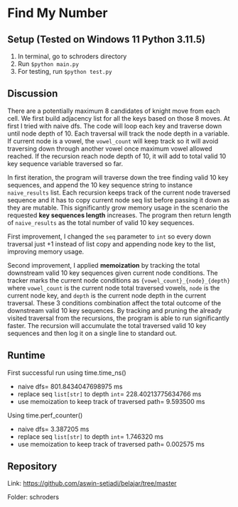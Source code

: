 # Find My Number

## Setup (Tested on Windows 11 Python 3.11.5)

1. In terminal, go to schroders directory 
2. Run ```$python main.py```
3. For testing, run ```$python test.py```

## Discussion

There are a potentially maximum 8 candidates of knight move from each cell. We first build adjacency list for all the keys based on those 8 moves. At first I tried with naive dfs. The code will loop each key and traverse down until node depth of 10. Each traversal will track the node depth in a variable. If current node is a vowel, the ```vowel_count``` will keep track so it will avoid traversing down through another vowel once maximum vowel allowed reached. If the recursion reach node depth of 10, it will add to total valid 10 key sequence variable traversed so far. 

In first iteration, the program will traverse down the tree finding valid 10 key sequences, and append the 10 key sequence string to instance ```naive_results``` list. Each recursion keeps track of the current node traversed sequence and it has to copy current node seq list before passing it down as they are mutable. This significantly grow memory usage in the scenario the requested **key sequences length** increases. The program then return length of ```naive_results``` as the total number of valid 10 key sequences.

First improvement, I changed the ```seq``` parameter to ```int``` so every down traversal just +1 instead of list copy and appending node key to the list, improving memory usage.

Second improvement, I applied **memoization** by tracking the total downstream valid 10 key sequences given current node conditions. The tracker marks the current node conditions as ```{vowel_count}_{node}_{depth}``` where ```vowel_count``` is the current node total traversed vowels, ```node``` is the current node key, and ```depth``` is the current node depth in the current traversal. These 3 conditions combination affect the total outcome of the downstream valid 10 key sequences. By tracking and pruning the already visited traversal from the recursions, the program is able to run significantly faster. The recursion will accumulate the total traversed valid 10 key sequences and then log it on a single line to standard out.

## Runtime

First successful run using time.time_ns()

- naive dfs= 801.8434047698975 ms
- replace seq ```list[str]``` to depth ```int```= 228.40213775634766 ms
- use memoization to keep track of traversed path= 9.593500 ms

Using time.perf_counter()

- naive dfs= 3.387205 ms
- replace seq ```list[str]``` to depth ```int```= 1.746320 ms
- use memoization to keep track of traversed path= 0.002575 ms

## Repository

Link: https://github.com/aswin-setiadi/belajar/tree/master

Folder: schroders